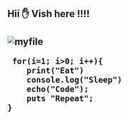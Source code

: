  
 <h2> Hii ✋ Vish here !!!! <h2>
 
            
![myfile](https://www.reactiongifs.us/wp-content/uploads/2013/10/nuh_uh_conan_obrien.gif)



     for(i=1; i>0; i++){
        print("Eat")
        console.log("Sleep")
        echo("Code");
        puts "Repeat";
    }
 
            
 
  
 
 
